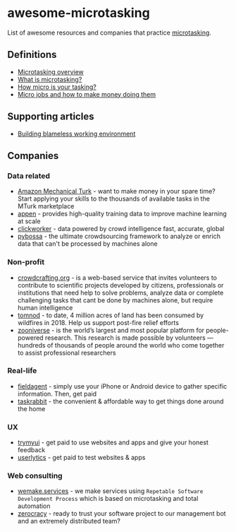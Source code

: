 # awesome-microtasking

List of awesome resources and companies that practice [microtasking](https://en.wikipedia.org/wiki/Microwork).


## Definitions

- [Microtasking overview](https://library.theengineroom.org/microtasking/)
- [What is microtasking?](http://crowdsociety.org/index.php/Microtasking)
- [How micro is your tasking?](https://www.yegor256.com/2017/11/28/microtasking.html)
- [Micro jobs and how to make money doing them](https://www.thebalancecareers.com/micro-job-can-you-make-money-3542259)


## Supporting articles

- [Building blameless working environment](https://sobolevn.me/2018/12/blameless-environment)


## Companies

### Data related

- [Amazon Mechanical Turk](https://www.mturk.com/worker) - want to make money in your spare time? Start applying your skills to the thousands of available tasks in the MTurk marketplace
- [appen](https://appen.com/) - provides high-quality training data to improve machine learning at scale
- [clickworker](https://www.clickworker.com/) - data powered by crowd intelligence fast, accurate, global
- [pybossa](https://pybossa.com/) - the ultimate crowdsourcing framework to analyze or enrich data that can't be processed by machines alone


### Non-profit

- [crowdcrafting.org](https://crowdcrafting.org) - is a web-based service that invites volunteers to contribute to scientific projects developed by citizens, professionals or institutions that need help to solve problems, analyze data or complete challenging tasks that cant be done by machines alone, but require human intelligence
- [tomnod](https://www.tomnod.com/) - to date, 4 million acres of land has been consumed by wildfires in 2018. Help us support post-fire relief efforts
- [zooniverse](https://www.zooniverse.org) - is the world’s largest and most popular platform for people-powered research. This research is made possible by volunteers — hundreds of thousands of people around the world who come together to assist professional researchers


### Real-life

- [fieldagent](https://app.fieldagent.net/) - simply use your iPhone or Android device to gather specific information. Then, get paid
- [taskrabbit](https://www.taskrabbit.com/) - the convenient & affordable way to get things done around the home


### UX

- [trymyui](https://www.trymyui.com) - get paid to use websites and apps and give your honest feedback
- [userlytics](https://www.userlytics.com/tester-signup) - get paid to test websites & apps


### Web consulting

- [wemake.services](https://wemake.services/meta/) - we make services using `Repetable Software Development Process` which is based on microtasking and total automation
- [zerocracy](https://www.zerocracy.com/) - ready to trust your software project to our management bot and an extremely distributed team?
